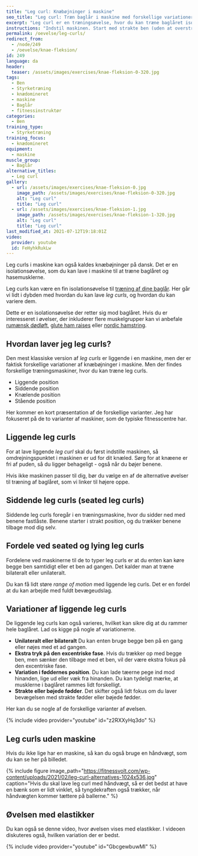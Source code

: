 ```yaml
---
title: "Leg curl: Knæbøjninger i maskine"
seo_title: "Leg curl: Træn baglår i maskine med forskellige variationer"
excerpt: "Leg curl er en træningsøvelse, hvor du kan træne baglåret isoleret i en maskine. Med de forskellige leg curls kan du træne hasemusklerne."
instructions: "Indstil maskinen. Start med strakte ben (uden at overstrække) og bøj benene så langt du kan. Hold igen, når du går tilbage til udgangspunktet."
permalink: /oevelse/leg-curls/
redirect_from:
  - /node/249
  - /oevelse/knae-fleksion/
id: 249
language: da
header:
  teaser: /assets/images/exercises/knae-fleksion-0-320.jpg
tags:
  - Ben
  - Styrketræning
  - knædomineret
  - maskine
  - Baglår
  - fitnessinstruktør
categories:
  - Ben
training_type:
  - Styrketræning
training_focus:
  - knædomineret
equipment:
  - maskine
muscle_group:
  - Baglår
alternative_titles:
  - Leg curl
gallery:
  - url: /assets/images/exercises/knae-fleksion-0.jpg
    image_path: /assets/images/exercises/knae-fleksion-0-320.jpg
    alt: "Leg curl"
    title: "Leg curl"
  - url: /assets/images/exercises/knae-fleksion-1.jpg
    image_path: /assets/images/exercises/knae-fleksion-1-320.jpg
    alt: "Leg curl"
    title: "Leg curl"
last_modified_at: 2021-07-12T19:18:01Z
video:
  provider: youtube
  id: FeHyhkRukLw
---
```


Leg curls i maskine kan også kaldes knæbøjninger på dansk. Det er en isolationsøvelse, som du kan lave i maskine til at træne baglåret og hasemusklerne.

Leg curls kan være en fin isolationsøvelse til [træning af dine baglår](/artikel/traener-du-dine-haser/). Her går vi lidt i dybden med hvordan du kan lave *leg curls*, og hvordan du kan variere dem.

Dette er en isolationsøvelse der retter sig mod baglåret. Hvis du er interesseret i øvelser, der inkluderer flere muskelgrupper kan vi anbefale [rumænsk dødløft](/oevelse/romanian-deadlift/), [glute ham raises](/oevelse/glute-ham-raises/) eller [nordic hamstring](/oevelse/nordic-hamstring/).

## Hvordan laver jeg leg curls?

Den mest klassiske version af *leg curls* er liggende i en maskine, men der er faktisk forskellige variationer af knæbøjninger i maskine. Men der findes forskellige træningsmaskiner, hvor du kan træne leg curls.

- Liggende position
- Siddende position
- Knælende position
- Stående position

Her kommer en kort præsentation af de forskellige varianter. Jeg har fokuseret på de to varianter af maskiner, som de typiske fitnesscentre har.

## Liggende leg curls

For at lave liggende *leg curl* skal du først indstille maskinen, så omdrejningspunktet i maskinen er ud for dit knæled. Sørg for at knæene er fri af puden, så du ligger behageligt - også når du bøjer benene.

Hvis ikke maskinen passer til dig, bør du vælge en af de alternative øvelser til træning af baglåret, som vi linker til højere oppe.

## Siddende leg curls (seated leg curls)

Siddende leg curls foregår i en træningsmaskine, hvor du sidder ned med benene fastlåste. Benene starter i strakt position, og du trækker benene tilbage mod dig selv.

## Fordele ved seated og lying leg curls

Fordelene ved maskinerne til de to typer leg curls er at du enten kan køre begge ben samtidigt eller et ben ad gangen. Det kalder man at træne bilateralt eller unilateralt.

Du kan få lidt støre *range of motion* med liggende leg curls. Det er en fordel at du kan arbejde med fuldt bevægeudslag.

## Variationer af liggende leg curls

De liggende leg curls kan også varieres, hvilket kan sikre dig at du rammer hele baglåret. Lad os kigge på nogle af variationerne.

- **Unilateralt eller bilateralt** Du kan enten bruge begge ben på en gang eller nøjes med et ad gangen.
- **Ekstra tryk på den excentriske fase**. Hvis du trækker op med begge ben, men sænker den tilbage med et ben, vil der være ekstra fokus på den excentriske fase.
- **Variation i føddernes position**. Du kan lade tæerne pege ind mod hinanden, lige ud eller væk fra hinanden. Du kan tydeligt mærke, at musklerne i baglåret rammes lidt forskelligt.
- **Strakte eller bøjede fødder**. Det skifter også lidt fokus om du laver bevægelsen med strakte fødder eller bøjede fødder.

Her kan du se nogle af de forskellige varianter af øvelsen.

{% include video provider="youtube" id="z2RXXyHq3do" %}

## Leg curls uden maskine

Hvis du ikke lige har en maskine, så kan du også bruge en håndvægt, som du kan se her på billedet.

{% include figure image_path="https://fitnessvolt.com/wp-content/uploads/2021/02/leg-curl-alternatives-1024x536.jpg" caption="Hvis du skal lave leg curl med håndvægt, så er det bedst at have en bænk som er lidt vinklet, så tyngdekraften også trækker, når håndvægten kommer tættere på ballerne." %}

## Øvelsen med elastikker

Du kan også se denne video, hvor øvelsen vises med elastikker. I videoen diskuteres også, hvilken variation der er bedst.

{% include video provider="youtube" id="GbcgewbuwMI" %}
